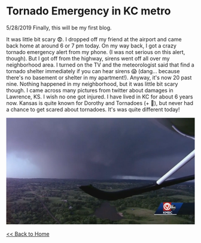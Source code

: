 # Tornado Emergency in KC metro

5/28/2019
Finally, this will be my first blog.

It was little bit scary :fearful:. I dropped off my friend at the airport and came back home at around 6 or 7 pm today. On my way back, I got a crazy tornado emergency alert from my phone. (I was not serious on this alert, though). But I got off from the highway, sirens went off all over my neighborhood area. I turned on the TV and the meteorologist said that find a tornado shelter immediately if you can hear sirens :scream: (dang... because there's no basement or shelter in my apartment!). Anyway, it's now 20 past nine. Nothing happened in my neighborhood, but it was little bit scary though. I came across many pictures from twitter about damages in Lawrence, KS. I wish no one got injured. I have lived in KC for about 6 years now. Kansas is quite known for Dorothy and Tornadoes (+ :sunflower:), but never had a chance to get scared about tornadoes. It's was quite different today!

![Kansas Tornado](./posts/blogs/img/052819_KMBC_tornado.png)

[<< Back to Home](../../index.md)

